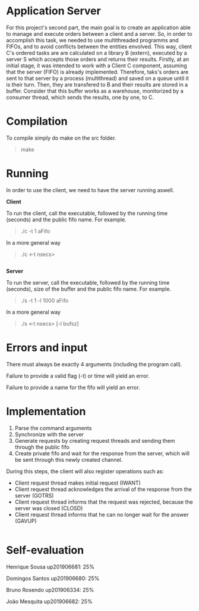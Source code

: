 # **Application Server**

For this project's second part, the main goal is to create an application able to manage and execute orders between a client and a server. 
So, in order to accomplish this task, we needed to use multithreaded programms and FIFOs, and to avoid conflicts between the entities envolved.
This way, client C's ordered tasks are are calculated on a library B (extern), executed by a server S which accepts those orders and returns their results.
Firstly, at an initial stage, it was intended to work with a Client C component, assuming that the server (FIFO) is already implemented. Therefore, taks's orders are sent to that server by a process (multithread) and saved on a queue until it is their turn. Then, they are transfered to B and their results are stored in a buffer. Consider that this buffer works as a warehouse, monitorized by a consumer thread, which sends the results, one by one, to C.

# **Compilation**

To compile simply do make on the src folder.
> make
 
# **Running**

In order to use the client, we need to have the server running aswell.

**Client**

To run the client, call the executable, followed by the running time (seconds) and the public fifo name.
For example.
> ./c -t 1 aFifo

In a more general way

> ./c <-t nsecs> <fifoname>
 
 ```
 ```
 
**Server**
 
To run the server, call the executable, followed by the running time (seconds), size of the buffer and the public fifo name.
For example.
> ./s -t 1 -l 1000 aFifo

In a more general way

> ./s <-t nsecs> [-l bufsz] <fifoname>
 
 
# **Errors and input**

There must always be exactly 4 arguments (including the program call).

Failure to provide a valid flag (-t) or time will yield an error.

Failure to provide a name for the fifo will yield an error.
  
# **Implementation**
  
1. Parse the command arguments
2. Synchronize with the server
3. Generate requests by creating request threads and sending them through the public fifo
4. Create private fifo and wait for the response from the server, which will be sent through this newly created channel.

During this steps, the client will also register operations such as:
* Client request thread makes initial request (IWANT)
* Client request thread acknowledges the arrival of the response from the server (GOTRS)
* Client request thread informs that the request was rejected, because the server was closed (CLOSD)
* Client request thread informs that he can no longer wait for the answer (GAVUP)

```
```

 # **Self-evaluation**
  
Henrique Sousa up201906681: 25%

Domingos Santos up201906680: 25%

Bruno Rosendo up201906334: 25%

João Mesquita up201906682: 25%
